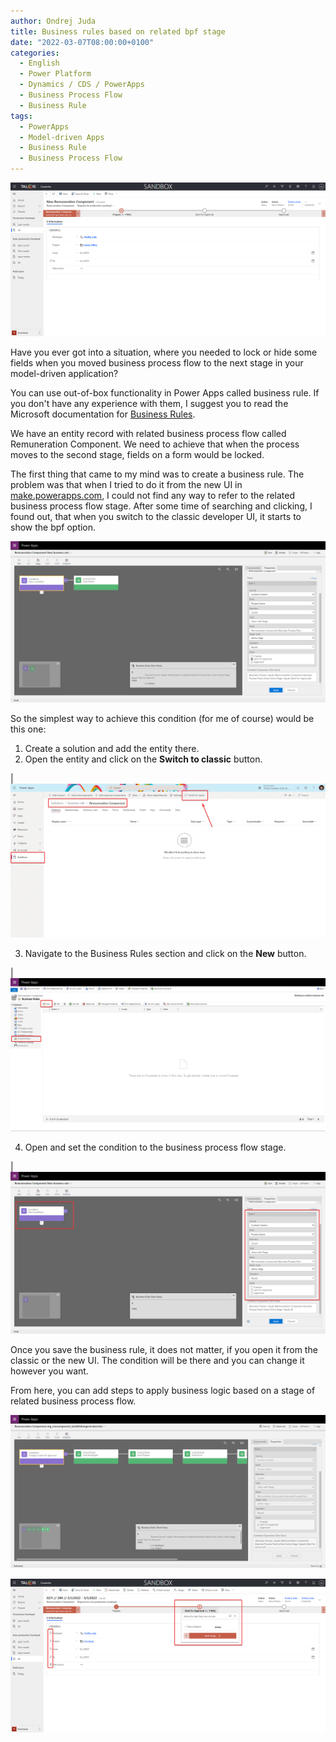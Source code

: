 ```yaml
---
author: Ondrej Juda
title: Business rules based on related bpf stage
date: "2022-03-07T08:00:00+0100"
categories:
  - English
  - Power Platform
  - Dynamics / CDS / PowerApps
  - Business Process Flow
  - Business Rule
tags:
  - PowerApps
  - Model-driven Apps
  - Business Rule
  - Business Process Flow
---
```


![Form](/uploads/2022/03/2022-03-07-business-rule-on-related-bpf-stage-01.png)

Have you ever got into a situation, where you needed to lock or hide some fields when you moved business process flow to the next stage in your model-driven application?

You can use out-of-box functionality in Power Apps called business rule. If you don't have any experience with them, I suggest you to read the Microsoft documentation for [Business Rules](https://docs.microsoft.com/en-us/powerapps/maker/data-platform/data-platform-create-business-rule).

We have an entity record with related business process flow called Remuneration Component. We need to achieve that when the process moves to the second stage, fields on a form would be locked.

The first thing that came to my mind was to create a business rule. The problem was that when I tried to do it from the new UI in [make.powerapps.com](https://make.powerapps.com/), I could not find any way to refer to the related business process flow stage. After some time of searching and clicking, I found out, that when you switch to the classic developer UI, it starts to show the bpf option.

![Business Rule with BPF](/uploads/2022/03/2022-03-07-business-rule-on-related-bpf-stage-02.png)

So the simplest way to achieve this condition (for me of course) would be this one:

1. Create a solution and add the entity there.
2. Open the entity and click on the **Switch to classic** button.

| ![Switch to classic](/uploads/2022/03/2022-03-07-business-rule-on-related-bpf-stage-03.png)

3. Navigate to the Business Rules section and click on the **New** button.

| ![New button](/uploads/2022/03/2022-03-07-business-rule-on-related-bpf-stage-04.png)

4. Open and set the condition to the business process flow stage.

| ![BPF condition](/uploads/2022/03/2022-03-07-business-rule-on-related-bpf-stage-05.png)

Once you save the business rule, it does not matter, if you open it from the classic or the new UI. The condition will be there and you can change it however you want.

From here, you can add steps to apply business logic based on a stage of related business process flow.

![Complete business rule](/uploads/2022/03/2022-03-07-business-rule-on-related-bpf-stage-06.png)

![Locked form](/uploads/2022/03/2022-03-07-business-rule-on-related-bpf-stage-07.png)
